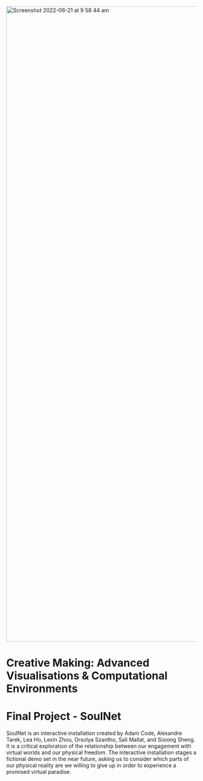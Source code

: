 <img width="1678" alt="Screenshot 2022-06-21 at 9 58 44 am" src="https://user-images.githubusercontent.com/92052904/174760594-ee183847-06c9-4f08-a2b6-41c5116f5a02.png">

# Creative Making: Advanced Visualisations & Computational Environments
# Final Project - SoulNet

SoulNet is an interactive installation created by Adam Code, Alexandre Tarek,  Lea Ho, Lexin Zhou, Orsolya Szantho, Sali Mallat, and Sixiong Sheng.  It is a critical exploration of the relationship between our engagement with virtual worlds and our physical freedom. The interactive installation stages a fictional demo set in the near future, asking us to consider which parts of our physical reality are we willing to give up in order to experience a promised virtual paradise.
